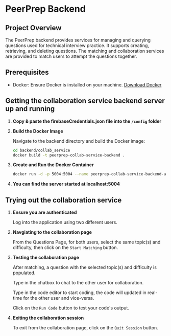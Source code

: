 # PeerPrep Backend

## Project Overview
The PeerPrep backend provides services for managing and querying questions used for technical interview practice. It supports creating, retrieving, and deleting questions. The matching and collaboration services are provided to match users to attempt the questions together.

## Prerequisites
- Docker: Ensure Docker is installed on your machine. [Download Docker](https://www.docker.com/products/docker-desktop)

## Getting the collaboration service backend server up and running

1. **Copy & paste the firebaseCredentials.json file into the `/config` folder**

2. **Build the Docker Image** 

   Navigate to the backend directory and build the Docker image:

   ```sh
   cd backend/collab_service
   docker build -t peerprep-collab-service-backend .
   ```

3. **Create and Run the Docker Container**
   
   ```sh
   docker run -d -p 5004:5004 --name peerprep-collab-service-backend-app peerprep-collab-service-backend
   ```

4. **You can find the server started at localhost:5004**

## Trying out the collaboration service

1. **Ensure you are authenticated**

   Log into the application using two different users.
    
2. **Navgiating to the collaboration page**
   
   From the Questions Page, for both users, select the same topic(s) and difficulty, then click on the `Start Matching` button.

3. **Testing the collaboration page**

   After matching, a question with the selected topic(s) and difficulty is populated.

   Type in the chatbox to chat to the other user for collaboration.
   
   Type in the code editor to start coding, the code will updated in real-time for the other user and vice-versa.
   
   Click on the `Run Code` button to test your code's output.

4. **Exiting the collaboration session**

   To exit from the collaboration page, click on the `Quit Session` button.
